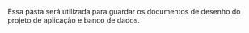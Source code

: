 Essa pasta será utilizada para guardar os documentos de desenho do projeto de aplicação e banco de dados.